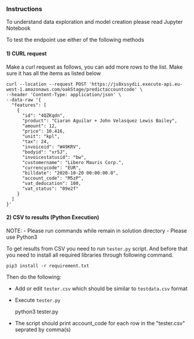 ### Instructions

To understand data exploration and model creation please read Jupyter Notebook

To test the endpoint use either of the following methods 

#### 1) CURL request

Make a curl request as follows, you can add more rows to the list. Make sure it has all the items as listed below

```
curl --location --request POST 'https://js8xssydii.execute-api.eu-west-1.amazonaws.com/oakStage/predictaccountcode' \
--header 'Content-Type: application/json' \
--data-raw '{
  "features": [
    {
      "id": "4QZKqdn",
      "product": "Ciaran Aguilar + John Velasquez Lewis Bailey",
      "amount": 12,
      "price": 10.416,
      "unit": "kpl",
      "tax": 24,
      "invoiceid": "W49KRV",
      "bodyid": "xr5J",
      "invoicestatusid": "bw",
      "customername": "Libero Mauris Corp.",
      "currencycode": "EUR",
      "billdate": "2020-10-20 00:00:00.0",
      "account_code": "M5zP",
      "vat_deducation": 100,
      "vat_status": "09e2f"
    }
  ]
}'
```

#### 2) CSV to results (Python Execution)

NOTE: 
    - Please run commands while remain in solution directory
    - Please use Python3


To get results from CSV you need to run `tester.py` script. And before that you need to install all required libraries through following command.

    pip3 install -r requirement.txt

Then do the following: 

- Add or edit `tester.csv` which should be similar to `testdata.csv` format
- Execute `tester.py`
    
    
    python3 tester.py
    
- The script should print account_code for each row in the "tester.csv" seprated by comma(s)
